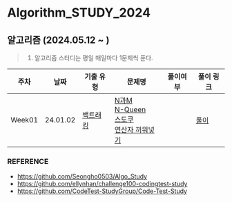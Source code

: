 # Algorithm_STUDY_2024

## 알고리즘 (2024.05.12 ~ )
>
> 1. 알고리즘 스터디는 평일 매일마다 1문제씩 푼다.
>

|          주차          |    날짜      |기출 유형                                                    | 문제명                                                      | 풀이여부 |       풀이 링크         |
| --------------- | --------------- | ------------------------------------------------------------ | ------------------------------------------------------------ | :--------: | -------- |
| Week01 | 24.01.02<br /> |[백트래킹](https://www.acmicpc.net/step/34)                                          | [N과M](https://www.acmicpc.net/problem/15649)<br />[N-Queen](https://www.acmicpc.net/problem/9663)<br />[스도쿠](https://www.acmicpc.net/problem/2580)<br />[연산자 끼워넣기](https://www.acmicpc.net/problem/14888) | <br />        | <a href="./Week01">풀이</a> |

### REFERENCE
- https://github.com/Seongho0503/Algo_Study
- https://github.com/ellynhan/challenge100-codingtest-study
- https://github.com/CodeTest-StudyGroup/Code-Test-Study
